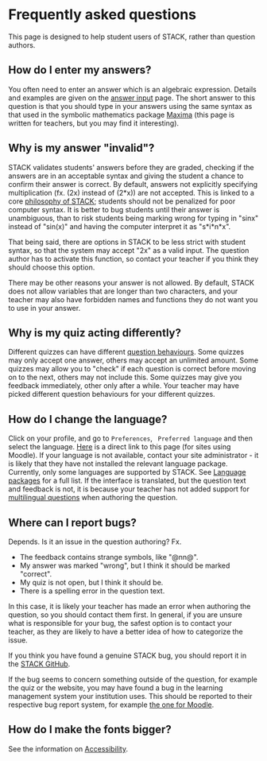 # Frequently asked questions

This page is designed to help student users of STACK, rather than question authors.

## How do I enter my answers?

You often need to enter an answer which is an algebraic expression. Details and examples are given on the [answer input](Answer_input.md) page. The short answer to this question is that you should type in your answers using the same syntax as that used in the symbolic mathematics package [Maxima](../CAS/Maxima.md) (this page is written for teachers, but you may find it interesting).

## Why is my answer "invalid"?

STACK validates students' answers before they are graded, checking if the answers are in an acceptable syntax and giving the student a chance to confirm their answer is correct. By default, answers not explicitly specifying multiplication (fx. \(2x\) instead of \(2*x\)) are not accepted. This is linked to a core [philosophy of STACK](../About/The_philosophy_of_STACK.md); students should not be penalized for poor computer syntax. It is better to bug students until their answer is unambiguous, than to risk students being marking wrong for typing in "sinx" instead of "sin(x)" and having the computer interpret it as "s\*i\*n\*x".

That being said, there are options in STACK to be less strict with student syntax, so that the system may accept "2x" as a valid input. The question author has to activate this function, so contact your teacher if you think they should choose this option.

There may be other reasons your answer is not allowed. By default, STACK does not allow variables that are longer than two characters, and your teacher may also have forbidden names and functions they do not want you to use in your answer.

## Why is my quiz acting differently?

Different quizzes can have different [question behaviours](https://docs.moodle.org/37/en/Question_behaviours). Some quizzes may only accept one answer, others may accept an unlimited amount. Some quizzes may allow you to "check" if each question is correct before moving on to the next, others may not include this. Some quizzes may give you feedback immediately, other only after a while. Your teacher may have picked different question behaviours for your different quizzes.

## How do I change the language?

Click on your profile, and go to `Preferences`, ` Preferred language` and then select the language. [Here](https://stack2.maths.ed.ac.uk/demo2018/user/language.php) is a direct link to this page (for sites using Moodle). If your language is not available, contact your site administrator - it is likely that they have not installed the relevant language package. Currently, only some languages are supported by STACK. See [Language packages](../Developer/Language_packs.md) for a full list. If the interface is translated, but the question text and feedback is not, it is because your teacher has not added support for [multilingual questions](../Authoring/Languages.md) when authoring the question.

## Where can I report bugs?

Depends. Is it an issue in the question authoring? Fx.

- The feedback contains strange symbols, like "@nn@".
- My answer was marked "wrong", but I think it should be marked "correct".
- My quiz is not open, but I think it should be.
- There is a spelling error in the question text.

In this case, it is likely your teacher has made an error when authoring the question, so you should contact them first. In general, if you are unsure what is responsible for your bug, the safest option is to contact your teacher, as they are likely to have a better idea of how to categorize the issue.

If you think you have found a genuine STACK bug, you should report it in the [STACK GitHub](https://github.com/maths/moodle-qtype_stack/issues).

If the bug seems to concern something outside of the question, for example the quiz or the website, you may have found a bug in the learning management system your institution uses. This should be reported to their respective bug report system, for example [the one for Moodle](https://tracker.moodle.org/secure/Dashboard.jspa).

## How do I make the fonts bigger?

See the information on [Accessibility](Accessibility.md). 